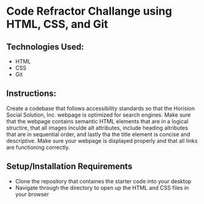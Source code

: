 # Code Refractor Challange using HTML, CSS, and Git 

## Technologies Used: 
- HTML
- CSS
- Git

## Instructions: 
Create a codebase that follows accessibility standards so that the Horision Social Solution, Inc. webpage is optimized for search engines. Make sure that the webpage contains semantic HTML elements that are in a logical structire, that all images inculde alt attributes, include heading altributes that are in sequential order, and lastly tha the title element is concise and descriptive. Make sure your webpage is displayed properly and that all links are functioning correctly.

## Setup/Installation Requirements 
- Clone the repository that containes the starter code into your desktop 
- Navigate through the directory to open up the HTML and CSS files in your browser 
